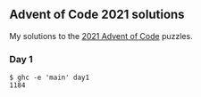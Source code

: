 ## Advent of Code 2021 solutions

My solutions to the [2021 Advent of Code][] puzzles.

### Day 1

```
$ ghc -e 'main' day1
1184
```


[2021 Advent of Code]: https://adventofcode.com/2021
